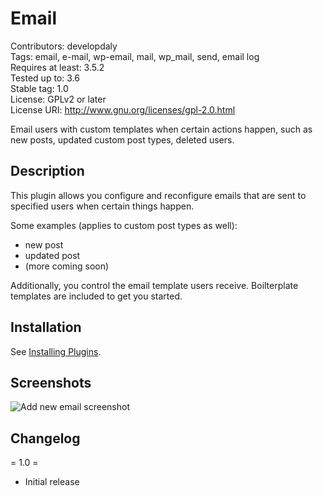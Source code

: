 # Email

Contributors: developdaly  
Tags: email,  e-mail, wp-email, mail, wp_mail, send, email log  
Requires at least: 3.5.2  
Tested up to: 3.6  
Stable tag: 1.0  
License: GPLv2 or later    
License URI: http://www.gnu.org/licenses/gpl-2.0.html  

Email users with custom templates when certain actions happen, such as new posts, updated custom post types, deleted users.

## Description

This plugin allows you configure and reconfigure emails that are sent to specified users when certain things happen.

Some examples (applies to custom post types as well):

* new post
* updated post
* (more coming soon)

Additionally, you control the email template users receive. Boilterplate templates are included to get you started.

## Installation

See [Installing Plugins](http://codex.wordpress.org/Managing_Plugins#Installing_Plugins).

## Screenshots

![Add new email screenshot](http://i.imgur.com/TGDuxJp.png)

## Changelog

= 1.0 =
* Initial release
